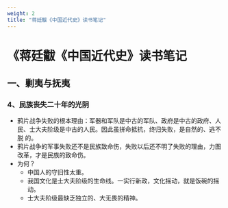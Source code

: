 ```yaml
---
weight: 2
title: "蒋廷黻《中国近代史》读书笔记"
---
```

# 《蒋廷黻《中国近代史》读书笔记
## 一、剿夷与抚夷
### 4、民族丧失二十年的光阴
- 鸦片战争失败的根本理由：军器和军队是中古的军队、政府是中古的政府、人民、士大夫阶级是中古的人民。因此虽拼命抵抗，终归失败，是自然的、逃不脱
的。
- 鸦片战争的军事失败还不是民族致命伤，失败以后还不明了失败的理由，力图改革，才是民族的致命伤。
- 为何？
    - 中国人的守旧性太重。
    - 我国文化是士大夫阶级的生命线。一实行新政，文化摇动，就是饭碗的摇动。
    - 士大夫阶级最缺乏独立的、大无畏的精神。